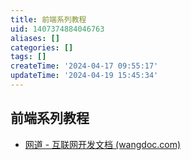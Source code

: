 ```yaml
---
title: 前端系列教程
uid: 1407374884046763
aliases: []
categories: []
tags: []
createTime: '2024-04-17 09:55:17'
updateTime: '2024-04-19 15:45:34'
---
```


## 前端系列教程

- [网道 - 互联网开发文档 (wangdoc.com)](https://wangdoc.com/)
